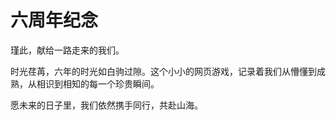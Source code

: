 # 六周年纪念

瑾此，献给一路走来的我们。

时光荏苒，六年的时光如白驹过隙。这个小小的网页游戏，记录着我们从懵懂到成熟，从相识到相知的每一个珍贵瞬间。

愿未来的日子里，我们依然携手同行，共赴山海。

